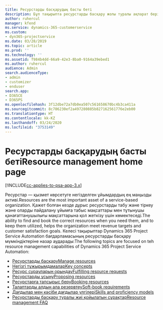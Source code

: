 ```yaml
---
title: Ресурстарды басқарудың басты беті
description: Бұл тақырыпта ресурстарды басқару жолы туралы ақпарат берілген.
author: ruhercul
manager: kfend
ms.service: dynamics-365-customerservice
ms.custom:
- dyn365-projectservice
ms.date: 03/28/2019
ms.topic: article
ms.prod: ''
ms.technology: ''
ms.assetid: f984b4dd-66a9-42e3-8ba0-9164a39ebed1
ms.author: ruhercul
audience: Admin
search.audienceType:
- admin
- customizer
- enduser
search.app:
- D365CE
- D365PS
ms.openlocfilehash: 3f12dbe72a7db0ea507c561658670bc4b3ca411a
ms.sourcegitcommit: 8c786230ef2a497280885b827162561776e2eb00
ms.translationtype: HT
ms.contentlocale: kk-KZ
ms.lasthandoff: 03/24/2020
ms.locfileid: "3753149"
---
```

# <a name="resource-management-home-page"></a><span data-ttu-id="a7506-103">Ресурстарды басқарудың басты беті</span><span class="sxs-lookup"><span data-stu-id="a7506-103">Resource management home page</span></span>

[!INCLUDE[cc-applies-to-psa-app-3.x](../includes/cc-applies-to-psa-app-3x.md)]

<span data-ttu-id="a7506-104">Ресурстар — қызмет көрсетуге негізделген ұйымдардың ең маңызды активі.</span><span class="sxs-lookup"><span data-stu-id="a7506-104">Resources are the most important asset of a service-based organization.</span></span> <span data-ttu-id="a7506-105">Қажет болған кезде дұрыс ресурстарды табу және тіркеу және оларды пайдалану ұйымға  табыс мақсаттары мен тұтынушы қанағаттанушылығы мақсаттарына қол жеткізу үшін көмектеседі.</span><span class="sxs-lookup"><span data-stu-id="a7506-105">The ability to find and book the correct resources when you need them, and to keep them utilized, helps the organization meet revenue targets and customer satisfaction goals.</span></span> <span data-ttu-id="a7506-106">Келесі тақырыптар Dynamics 365 Project Service Automation бағдарламасының ресурстарды басқару мүмкіндіктеріне назар аударады:</span><span class="sxs-lookup"><span data-stu-id="a7506-106">The following topics are focused on teh resource management capabilities of Dynamics 365 Project Service Automation:</span></span>

- [<span data-ttu-id="a7506-107">Ресурстарды басқару</span><span class="sxs-lookup"><span data-stu-id="a7506-107">Manage resources</span></span>](manage-resources.md)
- [<span data-ttu-id="a7506-108">Негізгі тұжырымдамалар</span><span class="sxs-lookup"><span data-stu-id="a7506-108">Key concepts</span></span>](reports-key-concepts.md)
- [<span data-ttu-id="a7506-109">Ресурс сұрауларын орындау</span><span class="sxs-lookup"><span data-stu-id="a7506-109">Fulfilling resource requests</span></span>](resource-management-fulfill-requests.md)
- [<span data-ttu-id="a7506-110">Ресурстарды ұсыну</span><span class="sxs-lookup"><span data-stu-id="a7506-110">Proposing resources</span></span>](resource-management-propose-resources.md)
- [<span data-ttu-id="a7506-111">Ресурстарға тапсырыс беру</span><span class="sxs-lookup"><span data-stu-id="a7506-111">Booking resources</span></span>](resource-management-book-resources-scheduleboard.md)
- [<span data-ttu-id="a7506-112">Талаптарды алдын ала резервтеу</span><span class="sxs-lookup"><span data-stu-id="a7506-112">Soft-book requirements</span></span>](resource-management-softbook-requirements.md)
- [<span data-ttu-id="a7506-113">Дағдылар мен кәсіби дағдылар үлгілері</span><span class="sxs-lookup"><span data-stu-id="a7506-113">Skills and proficiency models</span></span>](resource-management-skills-proficiency.md)
- [<span data-ttu-id="a7506-114">Ресурстарды басқару туралы жиі қойылатын сұрақтар</span><span class="sxs-lookup"><span data-stu-id="a7506-114">Resource management FAQ</span></span>](resource-management-faq.md)
